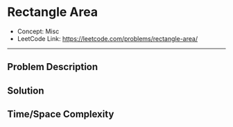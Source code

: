 # Rectangle Area

- Concept: Misc
- LeetCode Link: https://leetcode.com/problems/rectangle-area/

---

## Problem Description

## Solution

## Time/Space Complexity

